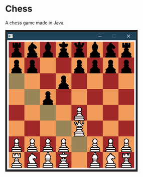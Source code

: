 # Chess
A chess game made in Java.

![Chess Demo Image](https://raw.githubusercontent.com/alexbonasera/Chess/master/chess.png)
